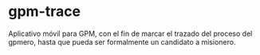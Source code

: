 # gpm-trace
Aplicativo móvil para GPM, con el fin de marcar el trazado del proceso del gpmero, hasta que pueda ser formalmente un candidato a misionero. 
